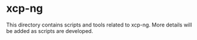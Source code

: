 # xcp-ng

This directory contains scripts and tools related to xcp-ng. More details will be added as scripts are developed.
